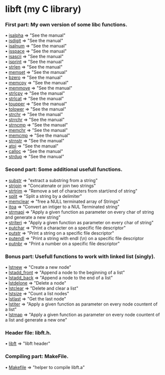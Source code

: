 # libft (my C library)

### First part:     My own version of some libc functions.
• [isalpha](https://github.com/anass-nam/libft/blob/main/ft_isalpha.c) => "See the manual"<br />
• [isdigit](https://github.com/anass-nam/libft/blob/main/ft_isdigit.c) => "See the manual"<br />
• [isalnum](https://github.com/anass-nam/libft/blob/main/ft_isalnum.c) => "See the manual"<br />
• [isspace](https://github.com/anass-nam/libft/blob/main/ft_isspace.c) => "See the manual"<br />
• [isascii](https://github.com/anass-nam/libft/blob/main/ft_isascii.c) => "See the manual"<br />
• [isprint](https://github.com/anass-nam/libft/blob/main/ft_isprint.c) => "See the manual"<br />
• [strlen](https://github.com/anass-nam/libft/blob/main/ft_strlen.c) => "See the manual"<br />
• [memset](https://github.com/anass-nam/libft/blob/main/ft_memset.c) => "See the manual"<br />
• [bzero](https://github.com/anass-nam/libft/blob/main/ft_bzero.c) => "See the manual"<br />
• [memcpy](https://github.com/anass-nam/libft/blob/main/ft_memcpy.c) => "See the manual"<br />
• [memmove](https://github.com/anass-nam/libft/blob/main/ft_memmove.c) => "See the manual"<br />
• [strlcpy](https://github.com/anass-nam/libft/blob/main/ft_strlcpy.c) => "See the manual"<br />
• [strlcat](https://github.com/anass-nam/libft/blob/main/ft_strlcat.c) => "See the manual"<br />
• [toupper](https://github.com/anass-nam/libft/blob/main/ft_toupper.c) => "See the manual"<br />
• [tolower](https://github.com/anass-nam/libft/blob/main/ft_tolower.c) => "See the manual"<br />
• [strchr](https://github.com/anass-nam/libft/blob/main/ft_strchr.c) => "See the manual"<br />
• [strrchr](https://github.com/anass-nam/libft/blob/main/ft_strrchr.c) => "See the manual"<br />
• [strncmp](https://github.com/anass-nam/libft/blob/main/ft_strncmp.c) => "See the manual"<br />
• [memchr](https://github.com/anass-nam/libft/blob/main/ft_memchr.c) => "See the manual"<br />
• [memcmp](https://github.com/anass-nam/libft/blob/main/ft_memcmp.c) => "See the manual"<br />
• [strnstr](https://github.com/anass-nam/libft/blob/main/ft_strnstr.c) => "See the manual"<br />
• [atoi](https://github.com/anass-nam/libft/blob/main/ft_atoi.c) => "See the manual"<br />
• [calloc](https://github.com/anass-nam/libft/blob/main/ft_calloc.c) => "See the manual"<br />
• [strdup](https://github.com/anass-nam/libft/blob/main/ft_strdup.c) => "See the manual"<br />
### Second part:    Some additional usefull functions.
• [substr](https://github.com/anass-nam/libft/blob/main/ft_substr.c) => "extract a substring from a string"<br />
• [strjoin](https://github.com/anass-nam/libft/blob/main/ft_strjoin.c) => "Concatenate or join two strings"<br />
• [strtrim](https://github.com/anass-nam/libft/blob/main/ft_strtrim.c) => "Remove a set of characters from start/end of string"<br />
• [split](https://github.com/anass-nam/libft/blob/main/ft_split.c) => "Split a string by a delimiter"<br />
• [memclear](https://github.com/anass-nam/libft/blob/main/ft_memclear.c) => "free a NULL terminated array of Strings"<br />
• [itoa](https://github.com/anass-nam/libft/blob/main/ft_itoa.c) => "Convert an intiger to a NUL Terminated string"<br />
• [strmapi](https://github.com/anass-nam/libft/blob/main/ft_strmapi.c) => "Apply a given function as parameter on every char of string and generate a new string"<br />
• [striteri](https://github.com/anass-nam/libft/blob/main/ft_striteri.c) => "Apply a given function as parameter on every char of string"<br />
• [putchar](https://github.com/anass-nam/libft/blob/main/ft_putchar_fd.c) => "Print a character on a specific file descriptor"<br />
• [putstr](https://github.com/anass-nam/libft/blob/main/ft_putstr_fd.c) => "Print a string on a specific file descriptor"<br />
• [putendl](https://github.com/anass-nam/libft/blob/main/ft_putendl_fd.c) => "Print a string with endl (\\n) on a specific file descriptor<br />
• [putnbr](https://github.com/anass-nam/libft/blob/main/ft_putnbr_fd.c) => "Print a number on a specific file descriptor"<br />
### Bonus part:      Usefull functions to work with linked list (singly).
• [lstnew](https://github.com/anass-nam/libft/blob/main/ft_lstnew_bonus.c) => "Create a new node"<br />
• [lstadd_front](https://github.com/anass-nam/libft/blob/main/ft_lstadd_front_bonus.c) => "Append a node to the beginning of a list"<br />
• [lstadd_back](https://github.com/anass-nam/libft/blob/main/ft_lstadd_back_bonus.c) => "Append a node to the end of a list"<br />
• [lstdelone](https://github.com/anass-nam/libft/blob/main/ft_lstdelone_bonus.c) => "Delete a node"<br />
• [lstclear](https://github.com/anass-nam/libft/blob/main/ft_lstclear_bonus.c) => "Delete and clear a list"<br />
• [lstsize](https://github.com/anass-nam/libft/blob/main/ft_lstsize_bonus.c) => "Count a list nodes"<br />
• [lstlast](https://github.com/anass-nam/libft/blob/main/ft_lstlast_bonus.c) => "Get the last node"<br />
• [lstiter](https://github.com/anass-nam/libft/blob/main/ft_lstiter_bonus.c) => "Apply a given function as parameter on every node countent of a list"<br />
• [lstmap](https://github.com/anass-nam/libft/blob/main/ft_lstmap_bonus.c) => "Apply a given function as parameter on every node countent of a list and generate a new one"<br />
### Header file:    libft.h.
• [libft](https://github.com/anass-nam/libft/blob/main/libft.h) => "libft header"<br />
### Compiling part:     MakeFile.
• [Makefile](https://github.com/anass-nam/libft/blob/main/Makefile) => "helper to compile libft.a"<br />
